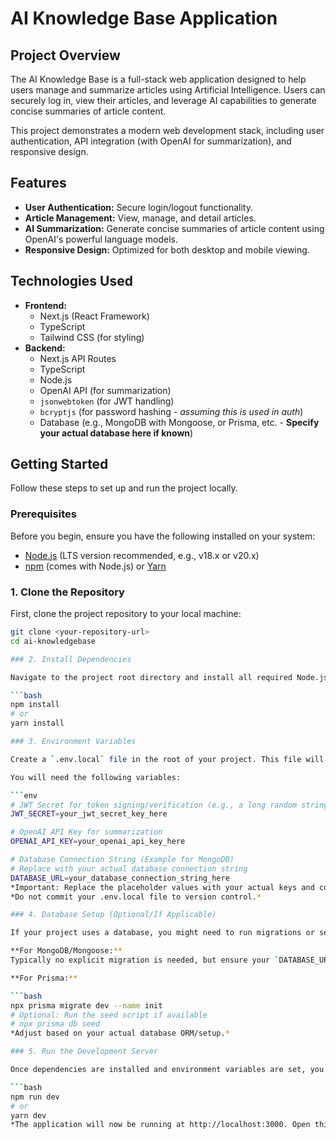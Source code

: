 # AI Knowledge Base Application

## Project Overview

The AI Knowledge Base is a full-stack web application designed to help users manage and summarize articles using Artificial Intelligence. Users can securely log in, view their articles, and leverage AI capabilities to generate concise summaries of article content.

This project demonstrates a modern web development stack, including user authentication, API integration (with OpenAI for summarization), and responsive design.

## Features

* **User Authentication:** Secure login/logout functionality.
* **Article Management:** View, manage, and detail articles.
* **AI Summarization:** Generate concise summaries of article content using OpenAI's powerful language models.
* **Responsive Design:** Optimized for both desktop and mobile viewing.

## Technologies Used

* **Frontend:**
    * Next.js (React Framework)
    * TypeScript
    * Tailwind CSS (for styling)
* **Backend:**
    * Next.js API Routes
    * TypeScript
    * Node.js
    * OpenAI API (for summarization)
    * `jsonwebtoken` (for JWT handling)
    * `bcryptjs` (for password hashing - *assuming this is used in auth*)
    * Database (e.g., MongoDB with Mongoose, or Prisma, etc. - **Specify your actual database here if known**)

## Getting Started

Follow these steps to set up and run the project locally.

### Prerequisites

Before you begin, ensure you have the following installed on your system:

* [Node.js](https://nodejs.org/en/) (LTS version recommended, e.g., v18.x or v20.x)
* [npm](https://www.npmjs.com/) (comes with Node.js) or [Yarn](https://yarnpkg.com/)

### 1. Clone the Repository

First, clone the project repository to your local machine:

```bash
git clone <your-repository-url>
cd ai-knowledgebase

### 2. Install Dependencies

Navigate to the project root directory and install all required Node.js dependencies:

```bash
npm install
# or
yarn install

### 3. Environment Variables

Create a `.env.local` file in the root of your project. This file will store sensitive information like API keys and database credentials.

You will need the following variables:

```env
# JWT Secret for token signing/verification (e.g., a long random string)
JWT_SECRET=your_jwt_secret_key_here

# OpenAI API Key for summarization
OPENAI_API_KEY=your_openai_api_key_here

# Database Connection String (Example for MongoDB)
# Replace with your actual database connection string
DATABASE_URL=your_database_connection_string_here
*Important: Replace the placeholder values with your actual keys and connection strings.*
*Do not commit your .env.local file to version control.*

### 4. Database Setup (Optional/If Applicable)

If your project uses a database, you might need to run migrations or seed initial data.

**For MongoDB/Mongoose:**  
Typically no explicit migration is needed, but ensure your `DATABASE_URL` is correct.

**For Prisma:**

```bash
npx prisma migrate dev --name init
# Optional: Run the seed script if available
# npx prisma db seed
*Adjust based on your actual database ORM/setup.*

### 5. Run the Development Server

Once dependencies are installed and environment variables are set, you can start the development server:

```bash
npm run dev
# or
yarn dev
*The application will now be running at http://localhost:3000. Open this URL in your web browser to access the application.*